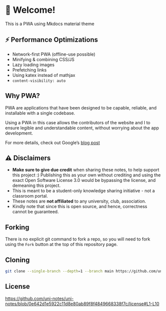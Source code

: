 # 👋 Welcome!

This is a PWA using Mkdocs material theme

## ⚡️ Performance Optimizations

- Network-first PWA (offline-use possible)
- Minifying & combining CSS/JS
- Lazy loading images
- Prefetching links
- Using katex instead of mathjax
- `content-visibility: auto`

## Why PWA?

PWA are applications that have been designed to be capable, reliable, and installable with a single codebase.

Using a PWA in this case allows the contributors of the website and I to ensure legible and understandable content, without worrying about the app development.

For more details, check out Google’s [blog post](https://web.dev/what-are-pwas/)

## ⚠️ Disclaimers

- **Make sure to give due credit** when sharing these notes, to help support this project :) Publishing this as your own without crediting and using the exact Open Software License 3.0 would be bypassing the license, and demeaning this project.
- This is meant to be a student-only knowledge sharing initiative - not a classroom portal.
- These notes are **not affiliated** to any university, club, association.
- Kindly note that since this is open source, and hence, correctness cannot be guaranteed.

## Forking

There is no explicit git command to fork a repo, so you will need to fork using the `Fork` button at the top of this repository page.

## Cloning

```bash
git clone --single-branch --depth=1 --branch main https://github.com/uni-notes/uni-notes
```

## License

https://github.com/uni-notes/uni-notes/blob/0e642d1e5922c11d8e80ab89f8f4849668338f7c/license#L1-L10
